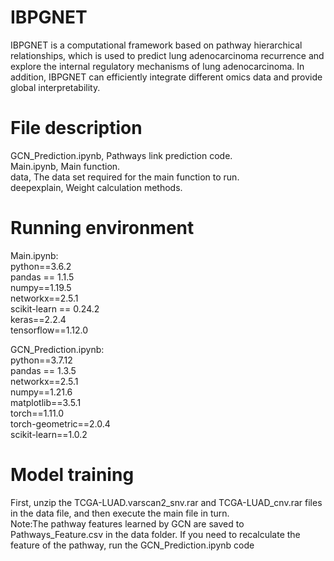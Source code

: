 # IBPGNET
IBPGNET is a computational framework based on pathway hierarchical relationships, which is used to predict lung adenocarcinoma recurrence and explore the internal regulatory mechanisms of lung adenocarcinoma. In addition, IBPGNET can efficiently integrate different omics data and provide global interpretability.

# File description

GCN_Prediction.ipynb, Pathways link prediction code.  
Main.ipynb, Main function.  
data, The data set required for the main function to run.  
deepexplain, Weight calculation methods.  


# Running environment

Main.ipynb:  
python==3.6.2  
pandas == 1.1.5  
numpy==1.19.5  
networkx==2.5.1  
scikit-learn == 0.24.2  
keras==2.2.4  
tensorflow==1.12.0   

GCN_Prediction.ipynb:  
python==3.7.12  
pandas == 1.3.5   
networkx==2.5.1   
numpy==1.21.6  
matplotlib==3.5.1  
torch==1.11.0  
torch-geometric==2.0.4  
scikit-learn==1.0.2 

# Model training
First, unzip the TCGA-LUAD.varscan2_snv.rar and TCGA-LUAD_cnv.rar files in the data file, and then execute the main file in turn.  
Note:The pathway features learned by GCN are saved to Pathways_Feature.csv in the data folder. If you need to recalculate the feature of the pathway, run the GCN_Prediction.ipynb code  




